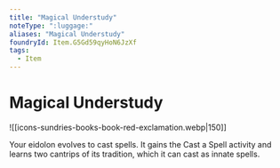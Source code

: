 ```yaml
---
title: "Magical Understudy"
noteType: ":luggage:"
aliases: "Magical Understudy"
foundryId: Item.G5Gd59qyHoN6JzXf
tags:
  - Item
---
```


# Magical Understudy
![[icons-sundries-books-book-red-exclamation.webp|150]]

Your eidolon evolves to cast spells. It gains the Cast a Spell activity and learns two cantrips of its tradition, which it can cast as innate spells.
